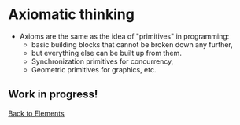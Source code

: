 # Axiomatic thinking

- Axioms are the same as the idea of "primitives" in programming:
  - basic building blocks that cannot be broken down any further,
  - but everything else can be built up from them.
  - Synchronization primitives for concurrency,
  - Geometric primitives for graphics, etc.

## Work in progress!

[Back to Elements](README.md#axiomatic-thinking)

